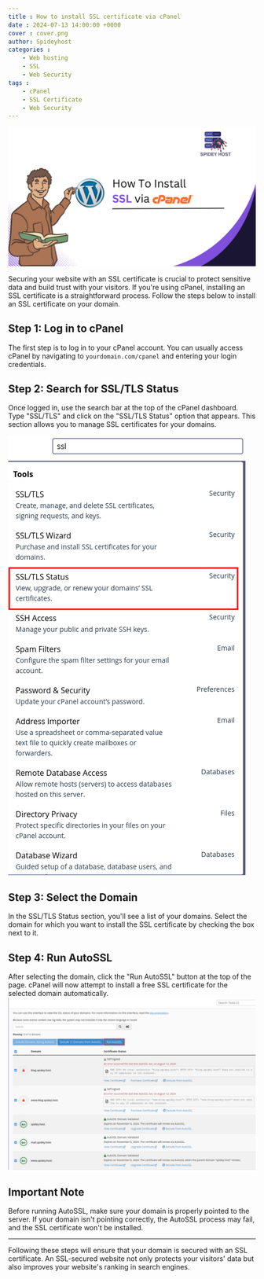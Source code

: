 ```yaml
---
title : How to install SSL certificate via cPanel
date : 2024-07-13 14:00:00 +0000
cover : cover.png
author: Spideyhost
categories :
    - Web hosting 
    - SSL
    - Web Security
tags :
    - cPanel
    - SSL Certificate
    - Web Security
---
```

![Cover image](cover.png)

Securing your website with an SSL certificate is crucial to protect sensitive data and build trust with your visitors. If you're using cPanel, installing an SSL certificate is a straightforward process. Follow the steps below to install an SSL certificate on your domain.

<!--more-->

## Step 1: Log in to cPanel

The first step is to log in to your cPanel account. You can usually access cPanel by navigating to `yourdomain.com/cpanel` and entering your login credentials.

## Step 2: Search for SSL/TLS Status

Once logged in, use the search bar at the top of the cPanel dashboard. Type "SSL/TLS" and click on the "SSL/TLS Status" option that appears. This section allows you to manage SSL certificates for your domains.

![SSL/TSL status](ssl-tsl-status.png)
## Step 3: Select the Domain

In the SSL/TLS Status section, you'll see a list of your domains. Select the domain for which you want to install the SSL certificate by checking the box next to it.

## Step 4: Run AutoSSL

After selecting the domain, click the "Run AutoSSL" button at the top of the page. cPanel will now attempt to install a free SSL certificate for the selected domain automatically.
![SSL/TSL](ssl-tsl.png)

## Important Note

Before running AutoSSL, make sure your domain is properly pointed to the server. If your domain isn't pointing correctly, the AutoSSL process may fail, and the SSL certificate won't be installed.

---

Following these steps will ensure that your domain is secured with an SSL certificate. An SSL-secured website not only protects your visitors' data but also improves your website's ranking in search engines.

